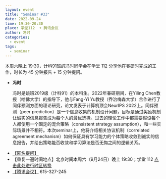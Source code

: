 ```yaml
---
layout: event
title: "Seminar #33"
date: 2022-09-24
time: 19:30-20:30
place: 学堂112  + 腾讯会议
author: 冯时
categories:
  - event
tags:
  - seminar
---
```


本周六晚上 19:30，计科91班的冯时同学会在学堂 112 分享他在春研时完成的工作，时长为 45 分钟报告 + 15 分钟提问。

* **冯时**

   冯时是姚班2019级（计科91）的本科生。2022年春研期间，在Yiling Chen教授（哈佛大学）的指导下，他与Fang-Yi Yu教授（乔治梅森大学）合作进行了同伴预测方面的理论研究，论文发表于计算机顶会NeurIPS 2022上。同伴预测（peer prediction）是一个信息收集的机制设计问题，目标是通过奖励机制让诚实的信息报告成为每个人的最优选择。过去的理论工作中都需要假设每个人都使用一个固定的混合策略（consistent strategy assumption），和一些实际场景并不相符。本次seminar上，他将介绍相关协议机制（correlated agreement mechanism）如何保证具有学习能力的个体策略收敛到诚实的信息报告，并给出策略能否收敛和学习算法是否无悔之间的逻辑关系。

<!--more-->

* [【匿名提问】](https://www.wjx.cn/vm/Y1ESasE.aspx)
* 【重复一遍时间地点】北京时间本周六（9月24日）晚上 19:30；学堂 112  [点击此处进行时区转换](https://www.timeanddate.com/worldclock/fixedtime.html?msg=Yao+Class+Seminar+%2333&iso=20220924T1930&p1=3910&ah=1)
* [【腾讯会议】](https://meeting.tencent.com/dm/zAIV06LwBbTd) 615-327-245